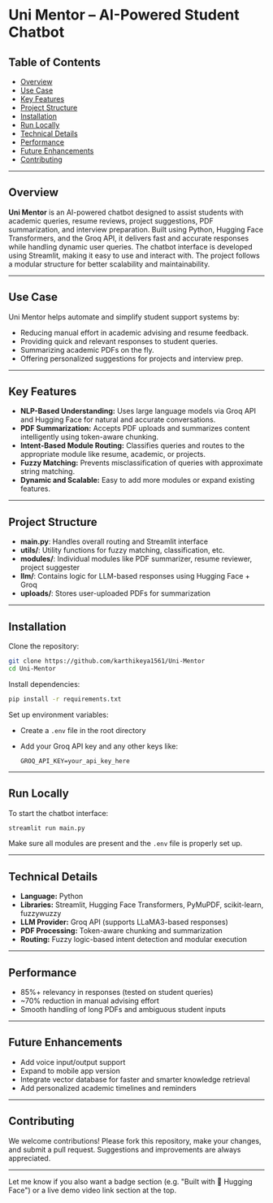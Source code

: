 # Uni Mentor – AI-Powered Student Chatbot

## Table of Contents

* [Overview](#overview)
* [Use Case](#use-case)
* [Key Features](#key-features)
* [Project Structure](#project-structure)
* [Installation](#installation)
* [Run Locally](#run-locally)
* [Technical Details](#technical-details)
* [Performance](#performance)
* [Future Enhancements](#future-enhancements)
* [Contributing](#contributing)

---

## Overview

**Uni Mentor** is an AI-powered chatbot designed to assist students with academic queries, resume reviews, project suggestions, PDF summarization, and interview preparation. Built using Python, Hugging Face Transformers, and the Groq API, it delivers fast and accurate responses while handling dynamic user queries. The chatbot interface is developed using Streamlit, making it easy to use and interact with. The project follows a modular structure for better scalability and maintainability.

---

## Use Case

Uni Mentor helps automate and simplify student support systems by:

* Reducing manual effort in academic advising and resume feedback.
* Providing quick and relevant responses to student queries.
* Summarizing academic PDFs on the fly.
* Offering personalized suggestions for projects and interview prep.

---

## Key Features

* **NLP-Based Understanding:** Uses large language models via Groq API and Hugging Face for natural and accurate conversations.
* **PDF Summarization:** Accepts PDF uploads and summarizes content intelligently using token-aware chunking.
* **Intent-Based Module Routing:** Classifies queries and routes to the appropriate module like resume, academic, or projects.
* **Fuzzy Matching:** Prevents misclassification of queries with approximate string matching.
* **Dynamic and Scalable:** Easy to add more modules or expand existing features.

---

## Project Structure

* **main.py**: Handles overall routing and Streamlit interface
* **utils/**: Utility functions for fuzzy matching, classification, etc.
* **modules/**: Individual modules like PDF summarizer, resume reviewer, project suggester
* **llm/**: Contains logic for LLM-based responses using Hugging Face + Groq
* **uploads/**: Stores user-uploaded PDFs for summarization

---

## Installation

Clone the repository:

```bash
git clone https://github.com/karthikeya1561/Uni-Mentor  
cd Uni-Mentor  
```

Install dependencies:

```bash
pip install -r requirements.txt  
```

Set up environment variables:

* Create a `.env` file in the root directory
* Add your Groq API key and any other keys like:

  ```env
  GROQ_API_KEY=your_api_key_here  
  ```

---

## Run Locally

To start the chatbot interface:

```bash
streamlit run main.py  
```

Make sure all modules are present and the `.env` file is properly set up.

---

## Technical Details

* **Language:** Python
* **Libraries:** Streamlit, Hugging Face Transformers, PyMuPDF, scikit-learn, fuzzywuzzy
* **LLM Provider:** Groq API (supports LLaMA3-based responses)
* **PDF Processing:** Token-aware chunking and summarization
* **Routing:** Fuzzy logic-based intent detection and modular execution

---

## Performance

* 85%+ relevancy in responses (tested on student queries)
* \~70% reduction in manual advising effort
* Smooth handling of long PDFs and ambiguous student inputs

---

## Future Enhancements

* Add voice input/output support
* Expand to mobile app version
* Integrate vector database for faster and smarter knowledge retrieval
* Add personalized academic timelines and reminders

---

## Contributing

We welcome contributions!
Please fork this repository, make your changes, and submit a pull request.
Suggestions and improvements are always appreciated.

---

Let me know if you also want a badge section (e.g. "Built with 🧠 Hugging Face") or a live demo video link section at the top.
